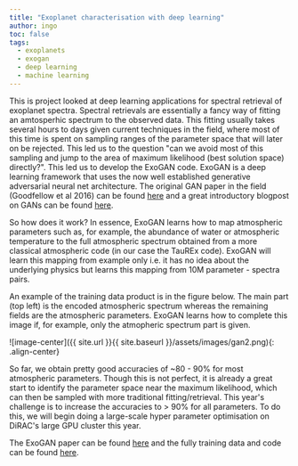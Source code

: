 ```yaml
---
title: "Exoplanet characterisation with deep learning"
author: ingo
toc: false
tags:
  - exoplanets
  - exogan
  - deep learning
  - machine learning
---
```


This is project looked at deep learning applications for spectral retrieval of exoplanet spectra. Spectral retrievals are essentially a fancy way of fitting an amtosperhic spectrum to the observed data. This fitting usually takes several hours to days given current techniques in the field, where most of this time is spent on sampling ranges of the parameter space that will later on be rejected. This led us to the question "can we avoid most of this sampling and jump to the area of maximum likelihood (best solution space) directly?". This led us to develop the ExoGAN code. ExoGAN is a deep learning framework that uses the now well established generative adversarial neural net architecture. The original GAN paper in the field (Goodfellow et al 2016) can be found [here](https://papers.nips.cc/paper/5423-generative-adversarial-nets.pdf) and a great introductory blogpost on GANs can be found [here](https://towardsdatascience.com/generative-adversarial-networks-explained-34472718707a).

So how does it work? In essence, ExoGAN learns how to map atmospheric parameters such as, for example, the abundance of water or atmospheric temperature to the full atmospheric spectrum obtained from a more classical atmospheric code (in our case the TauREx code). ExoGAN will learn this mapping from example only i.e. it has no idea about the underlying physics but learns this mapping from 10M parameter - spectra pairs.  

An example of the training data product is in the figure below. The main part (top left) is the encoded atmospheric spectrum whereas the remaining fields are the atmospheric parameters. ExoGAN learns how to complete this image if, for example, only the atmopheric spectrum part is given.

![image-center]({{ site.url }}{{ site.baseurl }}/assets/images/gan2.png){: .align-center}

So far, we obtain pretty good accuracies of ~80 - 90% for most atmospheric parameters. Though this is not perfect, it is already a great start to identify the parameter space near the maximum likelihood, which can then be sampled with more traditional fitting/retrieval. This year's challenge is to increase the accuracies to > 90% for all parameters. To do this, we will begin doing a large-scale hyper parameter optimisation on DiRAC's large GPU cluster this year.

The ExoGAN paper can be found [here](http://iopscience.iop.org/article/10.3847/1538-3881/aae77c) and the fully training data and code can be found [here](https://osf.io/6dxps/).
